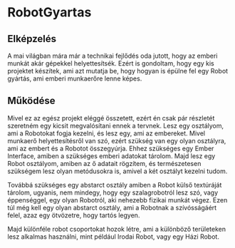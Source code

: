 # RobotGyartas

## **Elképzelés**
A mai világban mára már a technikai fejlődés oda jutott, hogy az emberi munkát akár gépekkel helyettesítsék. Ezért is gondoltam, hogy egy kis projektet készítek, ami azt mutatja be, hogy hogyan is épülne fel egy Robot gyártás, ami emberi munkaerőre lenne képes.


## **Működése**

Mivel ez az egész projekt eléggé összetett, ezért én csak pár részletét szeretném egy kicsit megvalósítani ennek a tervnek. Lesz egy osztályom, ami a Robotokat fogja kezelni, és lesz egy, ami az embereket. Mivel munkaerő helyettesítésről van szó, ezért szükség van egy olyan osztályra, ami az embert és a Robotot összegyúrja. Ehhez szükséges egy Ember Interface, amiben a szükséges emberi adatokat tárolom. Majd lesz egy Robot osztályom, amiben az ő adatait rögzítem, és természetesen szükségem lesz olyan metódusokra is, amivel a két osztályt kezelni tudom.

Továbbá szükséges egy abstarct osztály amiben a Robot külső textúráját tárolom, ugyanis, nem mindegy, hogy egy szalagrobotról lesz szó, vagy éppenséggel, egy olyan Robotról, aki nehezebb fizikai munkát végez. Ezen túl még kell egy olyan abstarct osztály, ami a Robotnak a szívósságáért felel, azaz egy ötvözetre, hogy tartós legyen.

Majd különféle robot csoportokat hozok létre, ami a különböző területeken lesz alkalmas használni, mint például Irodai Robot, vagy egy Házi Robot.
  


